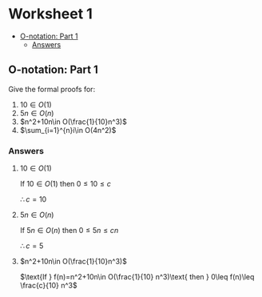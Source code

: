 # Worksheet 1 <!-- omit in toc -->

- [O-notation: Part 1](#o-notation-part-1)
  - [Answers](#answers)

## O-notation: Part 1

Give the formal proofs for:

1. $10\in O(1)$
2. $5n\in O(n)$
3. $n^2+10n\in O(\frac{1}{10}n^3)$
4. $\sum_{i=1}^{n}i\in O(4n^2)$

### Answers

1. $10\in O(1)$

   $\text{If }10 \in O(1) \text{ then } 0 \leq 10 \leq c$

   $\therefore c = 10$

2. $5n\in O(n)$

   $\text{If }5n \in O(n)\text{ then }0 \leq 5n \leq cn$

   $\therefore c = 5$

3. $n^2+10n\in O(\frac{1}{10}n^3)$

   $\text{If } f(n)=n^2+10n\in O(\frac{1}{10} n^3)\text{ then } 0\leq f(n)\leq \frac{c}{10} n^3$
